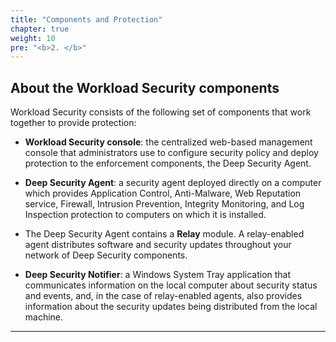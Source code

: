 ```yaml
---
title: "Components and Protection"
chapter: true
weight: 10
pre: "<b>2. </b>"
---
```


## About the Workload Security components

Workload Security consists of the following set of components that work together to provide protection:

- <b>Workload Security console</b>: the centralized web-based management console that administrators use to configure security policy and deploy protection to the enforcement components, the Deep Security Agent.

- <b>Deep Security Agent</b>: a security agent deployed directly on a computer which provides Application Control, Anti-Malware, Web Reputation service, Firewall, Intrusion Prevention, Integrity Monitoring, and Log Inspection protection to computers on which it is installed.

- The Deep Security Agent contains a <b>Relay</b> module. A relay-enabled agent distributes software and security updates throughout your network of Deep Security components.

- <b>Deep Security Notifier</b>: a Windows System Tray application that communicates information on the local computer about security status and events, and, in the case of relay-enabled agents, also provides information about the security updates being distributed from the local machine.

---

